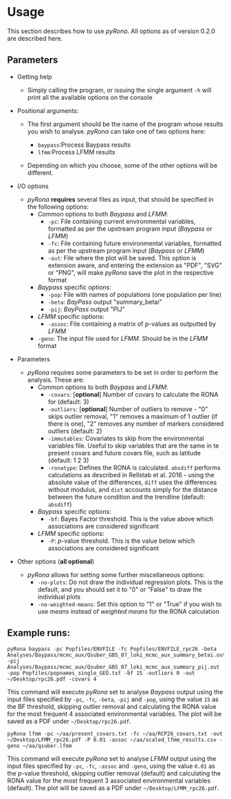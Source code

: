 # Usage

This section describes how to use *pyRona*. All options as of version 0.2.0 are described here.

## Parameters

* Getting help
    - Simply calling the program, or issuing the single argument `-h` will print all the available options on the console

* Positional arguments:
    - The first argument should be the name of the program whose results you wish to analyse. *pyRona* can take one of two options here:
        - `baypass`:Process Baypass results
        - `lfmm`:Process LFMM results

    - Depending on which you choose, some of the other options will be different.

* I/O options
    - *pyRona* **requires** several files as input, that should be specified in the following options:
        - Common options to both *Baypass* and *LFMM*:
            - `-pc`: File containing current environmental variables, formatted as per the upstream program input (*Baypass* or *LFMM*)
            - `-fc`: File containing future environmental variables, formatted as per the upstream program input (*Baypass* or *LFMM*)
            - `-out`: File where the plot will be saved. This option is extension aware, and entering the extension as "PDF", "SVG" or "PNG", will make *pyRona* save the plot in the respective format
        - *Baypass* specific options:
            - `-pop`: File with names of populations (one population per line)
            - `-beta`: *BayPass* output "summary_betai"
            - `-pij`: *BayPass* output "PIJ"
        - *LFMM* specific options:
            - `-assoc`: File containing a matrix of *p*-values as outputted by *LFMM*
        - `-geno`: The input file used for *LFMM*. Should be in the *LFMM* format

* Parameters
    - *pyRona* requires some parameters to be set in order to perform the analysis. These are:
        - Common options to both *Baypass* and *LFMM*:
            - `-covars`: [**optional**] Number of covars to calculate the RONA for (default: 3)
            - `-outliers`: [**optional**] Number of outliers to remove - "0" skips outlier removal, "1" removes a maximum of 1 outlier (if there is one), "2" removes any number of markers considered outliers (default: 2)
            - `-immutables`: Covariates to skip from the environmental variables file. Useful to skip variables that are the same in te present covars and future covars file, such as latitude (default: 1 2 3)
            - `-ronatype`: Defines the RONA is calculated. `absdiff` performs calculations as described in Rellstab et al. 2016 - using the absolute value of the differences, `diff` uses the differences without modulus, and `dist` accounts simply for the distance between the future condition and the trendline (default: `absdiff`)
        - *Baypass* specific options:
            - `-bf`: Bayes Factor threshold. This is the value above which associations are considered significant
        - *LFMM* specific options:
            - `-P`: *p*-value threshold. This is the value below which associations are considered significant

* Other options (**all optional**)
    - *pyRona* allows for setting some further miscellaneous options:
        - `-no-plots`: Do not draw the individual regression plots. This is the default, and you should set it to "0" or "False" to draw the individual plots
        - `-no-weighted-means`: Set this option to "1" or "True" if you wish to use *means* instead of *weighted means* for the RONA calculation


## Example runs:

```
pyRona baypass -pc Popfiles/ENVFILE -fc Popfiles/ENVFILE_rpc26 -beta Analyses/Baypass/mcmc_aux/Qsuber_GBS_07_loki_mcmc_aux_summary_betai.out -pij Analyses/Baypass/mcmc_aux/Qsuber_GBS_07_loki_mcmc_aux_summary_pij.out -pop Popfiles/popnames_single_GEO.txt -bf 15 -outliers 0 -out ~/Desktop/rpc26.pdf -covars 4
```

This command will execute *pyRona* set to analyse *Baypass* output using the input files specified by `-pc`, `-fc`, `-beta`, `-pij` and `-pop`, using the value `15` as the BF threshold, skipping outlier removal and calculating the RONA value for the most frequent 4 associated environmental variables. The plot will be saved as a PDF under `~/Desktop/rpc26.pdf`.


```
pyRona lfmm -pc ~/aa/present_covars.txt -fc ~/aa/RCP26_covars.txt -out ~/Desktop/LFMM_rpc26.pdf -P 0.01 -assoc ~/aa/scaled_lfmm_results.csv -geno ~/aa/qsuber.lfmm
```

This command will execute *pyRona* set to analyse *LFMM* output using the input files specified by `-pc`, `-fc`, `-assoc` and `-geno`, using the value `0.01` as the *p*-value threshold, skipping outlier removal (default) and calculating the RONA value for the most frequent 3 associated environmental variables (default). The plot will be saved as a PDF under `~/Desktop/LFMM_rpc26.pdf`.
